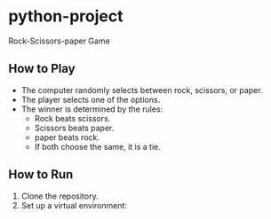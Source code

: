 # python-project
Rock-Scissors-paper Game

## How to Play
- The computer randomly selects between rock, scissors, or paper.
- The player selects one of the options.
- The winner is determined by the rules:
  - Rock beats scissors.
  - Scissors beats paper.
  - paper beats rock.
  - If both choose the same, it is a tie.

## How to Run
1. Clone the repository.
2. Set up a virtual environment:
